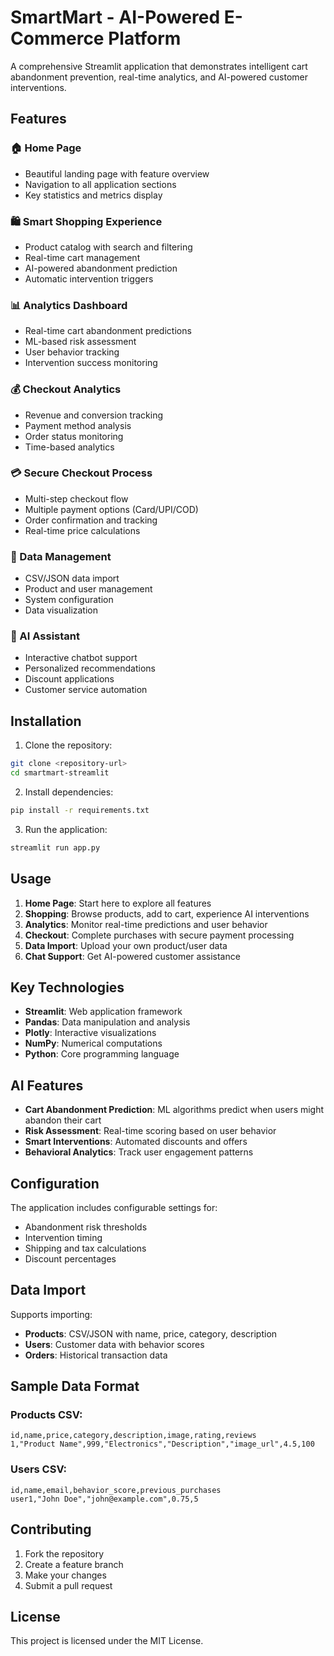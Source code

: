 # SmartMart - AI-Powered E-Commerce Platform

A comprehensive Streamlit application that demonstrates intelligent cart abandonment prevention, real-time analytics, and AI-powered customer interventions.

## Features

### 🏠 Home Page
- Beautiful landing page with feature overview
- Navigation to all application sections
- Key statistics and metrics display

### 🛍️ Smart Shopping Experience
- Product catalog with search and filtering
- Real-time cart management
- AI-powered abandonment prediction
- Automatic intervention triggers

### 📊 Analytics Dashboard
- Real-time cart abandonment predictions
- ML-based risk assessment
- User behavior tracking
- Intervention success monitoring

### 💰 Checkout Analytics
- Revenue and conversion tracking
- Payment method analysis
- Order status monitoring
- Time-based analytics

### 💳 Secure Checkout Process
- Multi-step checkout flow
- Multiple payment options (Card/UPI/COD)
- Order confirmation and tracking
- Real-time price calculations

### 📁 Data Management
- CSV/JSON data import
- Product and user management
- System configuration
- Data visualization

### 🤖 AI Assistant
- Interactive chatbot support
- Personalized recommendations
- Discount applications
- Customer service automation

## Installation

1. Clone the repository:
```bash
git clone <repository-url>
cd smartmart-streamlit
```

2. Install dependencies:
```bash
pip install -r requirements.txt
```

3. Run the application:
```bash
streamlit run app.py
```

## Usage

1. **Home Page**: Start here to explore all features
2. **Shopping**: Browse products, add to cart, experience AI interventions
3. **Analytics**: Monitor real-time predictions and user behavior
4. **Checkout**: Complete purchases with secure payment processing
5. **Data Import**: Upload your own product/user data
6. **Chat Support**: Get AI-powered customer assistance

## Key Technologies

- **Streamlit**: Web application framework
- **Pandas**: Data manipulation and analysis
- **Plotly**: Interactive visualizations
- **NumPy**: Numerical computations
- **Python**: Core programming language

## AI Features

- **Cart Abandonment Prediction**: ML algorithms predict when users might abandon their cart
- **Risk Assessment**: Real-time scoring based on user behavior
- **Smart Interventions**: Automated discounts and offers
- **Behavioral Analytics**: Track user engagement patterns

## Configuration

The application includes configurable settings for:
- Abandonment risk thresholds
- Intervention timing
- Shipping and tax calculations
- Discount percentages

## Data Import

Supports importing:
- **Products**: CSV/JSON with name, price, category, description
- **Users**: Customer data with behavior scores
- **Orders**: Historical transaction data

## Sample Data Format

### Products CSV:
```csv
id,name,price,category,description,image,rating,reviews
1,"Product Name",999,"Electronics","Description","image_url",4.5,100
```

### Users CSV:
```csv
id,name,email,behavior_score,previous_purchases
user1,"John Doe","john@example.com",0.75,5
```

## Contributing

1. Fork the repository
2. Create a feature branch
3. Make your changes
4. Submit a pull request

## License

This project is licensed under the MIT License.